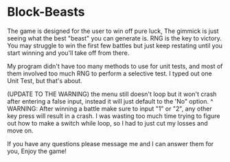 # Block-Beasts

The game is designed for the user to win off pure luck, The gimmick is just seeing what the best "beast" you can generate is. RNG is the key to victory.
You may struggle to win the first few battles but just keep restating until you start winning and you'll take off from there.

My program didn't have too many methods to use for unit tests, and most of them involved too much RNG to perform a selective test. 
I typed out one Unit Test, but that's about. 

(UPDATE TO THE WARNING) the menu still doesn't loop but it won't crash after entering a false input, instead it will just default to the 'No" option.
^ 
WARNING: After winning a battle make sure to input "1" or "2", any other key press will result in a crash. I was wasting too much time trying to figure out how to 
make a switch while loop, so I had to just cut my losses and move on.

If you have any questions please message me and I can answer them for you, Enjoy the game!
